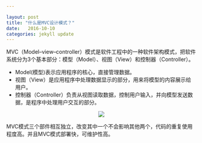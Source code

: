 ```yaml
---

layout: post
title: "什么是MVC设计模式？"
date:   2016-10-10 
categories: jekyll update
---
```


MVC（Model–view–controller）模式是软件工程中的一种软件架构模式，把软件系统分为3个基本部分：模型（Model）、视图（View）和控制器（Controller）。

* Model(模型)表示应用程序的核心，直接管理数据。
* 视图（View）是应用程序中处理数据显示的部分，用来将模型的内容展示给用户。
* 控制器（Controller）负责从视图读取数据，控制用户输入，并向模型发送数据，是程序中处理用户交互的部分。

<div align="center"><img src="/assets/MVC.svg.png"></div>

MVC模式三个部件相互独立，改变其中一个不会影响其他两个，代码的重复使用程度高。并且MVC模式部署快，可维护性高。